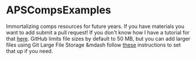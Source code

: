 # APSCompsExamples

Immortalizing comps resources for future years. If you have materials you want to add submit a pull request! If you don't know how I have a tutorial for that [here](https://github.com/kirklong/ASTR_6000_Workshop). GitHub limits file sizes by default to 50 MB, but you can add larger files using Git Large File Storage &mdash follow [these](https://docs.github.com/en/repositories/working-with-files/managing-large-files/about-large-files-on-github) instructions to set that up if you need.
